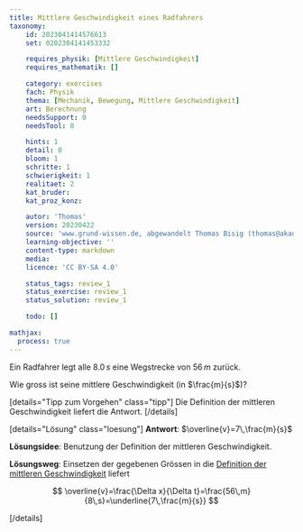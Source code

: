 ```yaml
---
title: Mittlere Geschwindigkeit eines Radfahrers
taxonomy:
	id: 2023041414576613
	set: 0202304141453332

	requires_physik: [Mittlere Geschwindigkeit]
	requires_mathematik: []

	category: exercises
	fach: Physik
	thema: [Mechanik, Bewegung, Mittlere Geschwindigkeit]
	art: Berechnung
	needsSupport: 0
	needsTool: 0

	hints: 1
	detail: 0
	bloom: 1
	schritte: 1
	schwierigkeit: 1
	realitaet: 2
	kat_bruder:
	kat_proz_konz: 

	autor: 'Thomas'
	version: 20230422
	source: 'www.grund-wissen.de, abgewandelt Thomas Bisig (thomas@akademix.ch)'
	learning-objective: ''
	content-type: markdown
	media:
	licence: 'CC BY-SA 4.0'

	status_tags: review_1
	status_exercise: review_1
	status_solution: review_1

	todo: []

mathjax:
  process: true
---
```

Ein Radfahrer legt alle $8.0\,s$ eine Wegstrecke von $56\,m$ zurück.

Wie gross ist seine mittlere Geschwindigkeit (in $\frac{m}{s}$)?

[details="Tipp zum Vorgehen" class="tipp"]
Die Definition der mittleren Geschwindigkeit liefert die Antwort.
[/details]

[details="Lösung" class="loesung"]
**Antwort**: $\overline{v}=7\,\frac{m}{s}$

**Lösungsidee**: Benutzung der Definition der mittleren Geschwindigkeit.

**Lösungsweg**:
Einsetzen der gegebenen Grössen in die [Definition der mittleren Geschwindigkeit](/konzepte/konzept-1) liefert

$$
\overline{v}=\frac{\Delta x}{\Delta t}=\frac{56\,m}{8\,s}=\underline{7\,\frac{m}{s}}
$$

[/details]